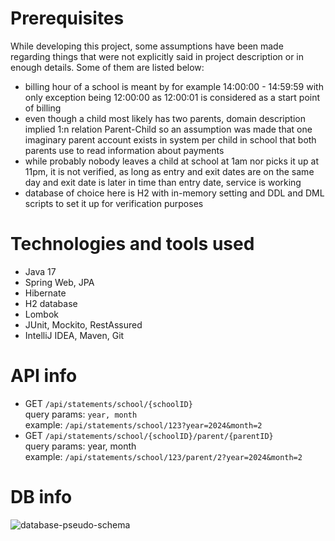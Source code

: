 # Prerequisites
While developing this project, some assumptions have been made regarding things that were not explicitly
said in project description or in enough details. Some of them are listed below:
- billing hour of a school is meant by for example 14:00:00 - 14:59:59 with only exception being 12:00:00
as 12:00:01 is considered as a start point of billing
- even though a child most likely has two parents, domain description implied 1:n relation Parent-Child so
an assumption was made that one imaginary parent account exists in system per child in school that both parents use
to read information about payments
- while probably nobody leaves a child at school at 1am nor picks it up at 11pm, it is not verified, as
long as entry and exit dates are on the same day and exit date is later in time than entry date, service is working
- database of choice here is H2 with in-memory setting and DDL and DML scripts to set it up for verification purposes

# Technologies and tools used
- Java 17
- Spring Web, JPA
- Hibernate 
- H2 database 
- Lombok
- JUnit, Mockito, RestAssured
- IntelliJ IDEA, Maven, Git

# API info
- GET `/api/statements/school/{schoolID}`  
query params: `year, month`  
example: `/api/statements/school/123?year=2024&month=2`
- GET `/api/statements/school/{schoolID}/parent/{parentID}`  
query params: year, month  
example: `/api/statements/school/123/parent/2?year=2024&month=2`

# DB info
![database-pseudo-schema](https://github.com/mtx210/Interview-task/assets/38227623/666c3724-905c-4c80-b420-162086c28ef4)
